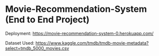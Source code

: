 # Movie-Recommendation-System (End to End Project)

Deployment: https://movie-recommendation-system-0.herokuapp.com/

Dataset Used: https://www.kaggle.com/tmdb/tmdb-movie-metadata?select=tmdb_5000_movies.csv
